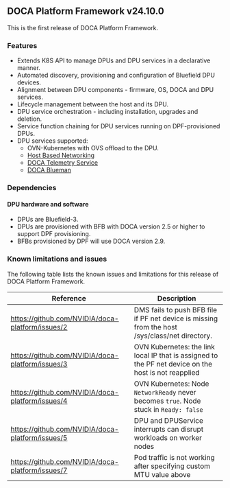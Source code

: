## DOCA Platform Framework v24.10.0

This is the first release of DOCA Platform Framework.

### Features
- Extends K8S API to manage DPUs and DPU services in a declarative manner.
- Automated discovery, provisioning and configuration of Bluefield DPU devices.
- Alignment between DPU components - firmware, OS, DOCA and DPU services.
- Lifecycle management between the host and its DPU.
- DPU service orchestration - including installation, upgrades and deletion.
- Service function chaining for DPU services running on DPF-provisioned DPUs.
- DPU services supported:
  - OVN-Kubernetes with OVS offload to the DPU.
  - [Host Based Networking](https://docs.nvidia.com/doca/sdk/nvidia+doca+hbn+service+guide/index.html)
  - [DOCA Telemetry Service](https://docs.nvidia.com/doca/sdk/nvidia+doca+telemetry+service+guide/index.html)
  - [DOCA Blueman](https://docs.nvidia.com/doca/sdk/nvidia+doca+blueman+service+guide/index.html)

### Dependencies
#### DPU hardware and software
- DPUs are Bluefield-3.
- DPUs are provisioned with BFB with DOCA version 2.5 or higher to support DPF provisioning.
- BFBs provisioned by DPF will use DOCA version 2.9.

### Known limitations and issues
The following table lists the known issues and limitations for this release of DOCA Platform Framework.

| Reference                                        | Description                                                                                          |
|--------------------------------------------------|------------------------------------------------------------------------------------------------------|
| https://github.com/NVIDIA/doca-platform/issues/2 | DMS fails to push BFB file if PF net device is missing from the host /sys/class/net directory.       |
| https://github.com/NVIDIA/doca-platform/issues/3 | OVN Kubernetes: the link local IP that is assigned to the PF net device on the host is not reapplied |
| https://github.com/NVIDIA/doca-platform/issues/4 | OVN Kubernetes: Node `NetworkReady` never becomes `true`. Node stuck in `Ready: false`               | 
| https://github.com/NVIDIA/doca-platform/issues/5 | DPU and DPUService interrupts can disrupt workloads on worker nodes                                  |
| https://github.com/NVIDIA/doca-platform/issues/7 | Pod traffic is not working after specifying custom MTU value above                                   |
